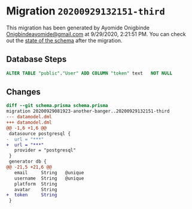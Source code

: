 # Migration `20200929132151-third`

This migration has been generated by Ayomide Onigbinde <Onigbindeayomide@gmail.com> at 9/29/2020, 2:21:51 PM.
You can check out the [state of the schema](./schema.prisma) after the migration.

## Database Steps

```sql
ALTER TABLE "public"."User" ADD COLUMN "token" text   NOT NULL 
```

## Changes

```diff
diff --git schema.prisma schema.prisma
migration 20200929081923-another-banger..20200929132151-third
--- datamodel.dml
+++ datamodel.dml
@@ -1,6 +1,6 @@
 datasource postgresql {
-  url = "***"
+  url = "***"
   provider = "postgresql"
 }
 generator db {
@@ -21,5 +21,6 @@
   email     String   @unique
   username  String   @unique
   platform  String
   avatar    String
+  token     String
 }
```


